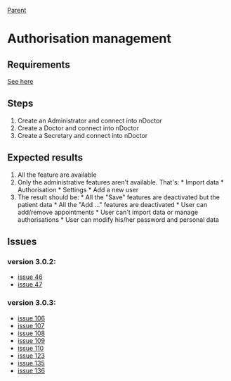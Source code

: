 [Parent](AdministrationTestSuite.md)
# Authorisation management #
## Requirements ##
[See here](RightManager.md)
## Steps ##
  1. Create an Administrator and connect into nDoctor
  1. Create a Doctor and connect into nDoctor
  1. Create a Secretary and connect into nDoctor

## Expected results ##
  1. All the feature are available
  1. Only the administrative features aren't available. That's:
    * Import data
    * Authorisation
    * Settings
    * Add a new user
  1. The result should be:
    * All the "Save" features are deactivated but the patient data
    * All the "Add ..." features are deactivated
    * User can add/remove appointments
    * User can't import data or manage authorisations
    * User can modify his/her password and personal data

## Issues ##
### version 3.0.2: ###
  * [issue 46](https://code.google.com/p/ndoctor/issues/detail?id=46)
  * [issue 47](https://code.google.com/p/ndoctor/issues/detail?id=47)

### version 3.0.3: ###
  * [issue 106](https://code.google.com/p/ndoctor/issues/detail?id=106)
  * [issue 107](https://code.google.com/p/ndoctor/issues/detail?id=107)
  * [issue 108](https://code.google.com/p/ndoctor/issues/detail?id=108)
  * [issue 109](https://code.google.com/p/ndoctor/issues/detail?id=109)
  * [issue 110](https://code.google.com/p/ndoctor/issues/detail?id=110)
  * [issue 123](https://code.google.com/p/ndoctor/issues/detail?id=123)
  * [issue 135](https://code.google.com/p/ndoctor/issues/detail?id=135)
  * [issue 136](https://code.google.com/p/ndoctor/issues/detail?id=136)